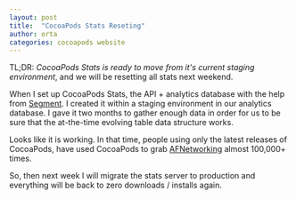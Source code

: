 ```yaml
---
layout: post
title:  "CocoaPods Stats Reseting"
author: orta
categories: cocoapods website
---
```


TL;DR: _CocoaPods Stats is ready to move from it's current staging environment_, and we will be resetting all stats next weekend.

<!-- more -->

When I set up CocoaPods Stats, the API + analytics database with the help from [Segment](http://segment.com). I created it within a staging environment in our analytics database. I gave it two months to gather enough data in order for us to be sure that the at-the-time evolving table data structure works. 

Looks like it is working. In that time, people using only the latest releases of CocoaPods, have used CocoaPods to grab [AFNetworking](https://cocoapods.org/pods/AFNetworking) almost 100,000+ times.

So, then next week I will migrate the stats server to production and everything will be back to zero downloads / installs again.
